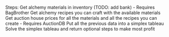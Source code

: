 Steps:
Get alchemy materials in inventory (TODO: add bank) - Requires BagBrother
Get alchemy recipes you can craft with the available materials
Get auction house prices for all the materials and all the recipes you can create - Requires AuctionDB
Put all the previous data into a simplex tableau
Solve the simplex tableau and return optional steps to make most profit


